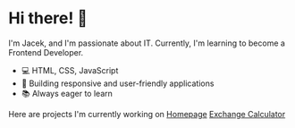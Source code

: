 # Hi there! 👋

I'm Jacek, and I'm passionate about IT. Currently, I'm learning to become a Frontend Developer.

- 💻 HTML, CSS, JavaScript
- 🚀 Building responsive and user-friendly applications
- 📚 Always eager to learn

<!-- 📧 Contact me: [Your Email] -->

Here are projects I'm currently working on
[Homepage](https://yahtzee90.github.io/homepage/)
[Exchange Calculator](https://yahtzee90.github.io/exchange_calculator/)


<!--
# Hidden




# Cześć! 👋

Jestem Jacek i interesuję się IT. Obecnie uczę się na Frontend Developera.

- 💻 HTML, CSS, JavaScript
- 🚀 Tworzenie responsywnych aplikacji
- 📚 Zawsze chętny do nauki

📧 Skontaktuj się ze mną: [Twój e-mail]




- 👋 Hi, I’m @yahtzee90
- 👀 I’m interested in ...
- 🌱 I’m currently learning CSS and JavaScript
- 💞️ I’m looking to collaborate on ...
- 📫 How to reach me ...




-->
